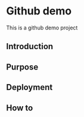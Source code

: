 # Github demo

This is a github demo project

## Introduction

## Purpose

## Deployment

## How to

